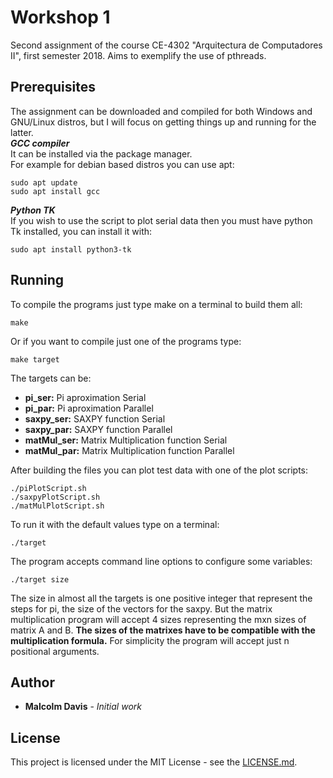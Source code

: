 # Workshop 1
Second assignment of the course CE-4302 "Arquitectura de Computadores II", first semester 2018. Aims to exemplify the use of pthreads.

## Prerequisites
The assignment can be downloaded and compiled for both Windows and GNU/Linux distros, but I will focus on getting things up and running for the latter.     
***GCC compiler***    
It can be installed via the package manager.   
For example for debian based distros you can use apt:
```
sudo apt update
sudo apt install gcc
```
***Python TK***    
If you wish to use the script to plot serial data then you must have python Tk installed, you can install it with:
```
sudo apt install python3-tk
```
## Running

To compile the programs just type make on a terminal to build them all:
```
make
```
Or if you want to compile just one of the programs type:
```
make target
```
The targets can be:
* **pi_ser:** Pi aproximation Serial
* **pi_par:** Pi aproximation Parallel
* **saxpy_ser:** SAXPY function Serial
* **saxpy_par:** SAXPY function Parallel
* **matMul_ser:** Matrix Multiplication function Serial
* **matMul_par:** Matrix Multiplication function Parallel

After building the files you can plot test data with one of the plot scripts:
```
./piPlotScript.sh
./saxpyPlotScript.sh
./matMulPlotScript.sh
```

To run it with the default values type on a terminal:
```
./target 
```
The program accepts command line options to configure some variables:
```
./target size 
```
The size in almost all the targets is one positive integer that represent the steps for pi, the size of the vectors for the saxpy. But the matrix multiplication program will accept 4 sizes representing the mxn sizes of matrix A and B. **The sizes of the matrixes have to be compatible with the multiplication formula.**
For simplicity the program will accept just n positional arguments.
## Author
* **Malcolm Davis** - *Initial work* 

## License

This project is licensed under the MIT License - see the [LICENSE.md](../../../LICENSE.md).
